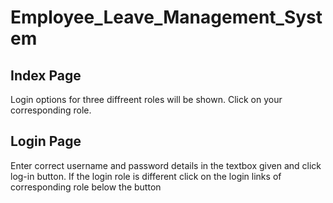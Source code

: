 # Employee_Leave_Management_System
## Index Page
Login options for three diffreent roles will be shown. Click on your corresponding role.
## Login Page
Enter correct username and password details in the textbox given and click log-in button. If the login role is different click on the login links of corresponding role below the button

